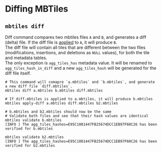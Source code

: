 # Diffing MBTiles

## `mbtiles diff`

Diff command compares two mbtiles files `A` and `B`, and generates a diff (delta) file.
If the diff file is [applied](mbtiles-copy.md#mbtiles-apply-patch) to `A`, it will produce `B`.  
The diff file will contain all tiles that are different between the two files
(modifications, insertions, and deletions as `NULL` values), for both the tile and metadata tables.  
The only exception is `agg_tiles_has` metadata value. It will be renamed to `agg_tiles_hash_in_diff` and a
new `agg_tiles_hash` will be generated for the diff file itself.

```shell
# This command will comapre `a.mbtiles` and `b.mbtiles`, and generate a new diff file `diff.mbtiles`.
mbtiles diff a.mbtiles b.mbtiles diff.mbtiles

# If diff.mbtiles is applied to a.mbtiles, it will produce b.mbtiles 
mbtiles apply-diff a.mbtiles diff.mbtiles b2.mbtiles

# b.mbtiles and b2.mbtiles should now be the same
# Validate both files and see that their hash values are identical
mbtiles validate b.mbtiles
[INFO ] The agg_tiles_hashes=E95C1081447FB25674DCC1EB97F60C26 has been verified for b.mbtiles

mbtiles validate b2.mbtiles
[INFO ] The agg_tiles_hashes=E95C1081447FB25674DCC1EB97F60C26 has been verified for b2.mbtiles
```
